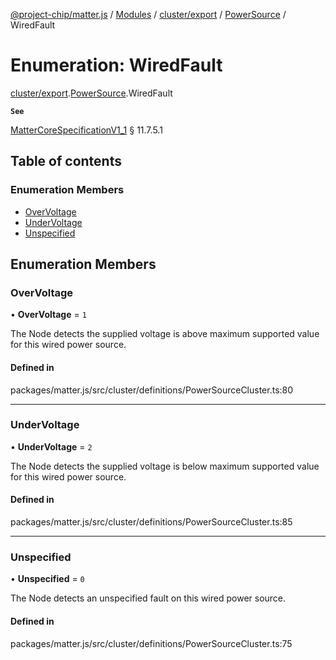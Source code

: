 [@project-chip/matter.js](../README.md) / [Modules](../modules.md) / [cluster/export](../modules/cluster_export.md) / [PowerSource](../modules/cluster_export.PowerSource.md) / WiredFault

# Enumeration: WiredFault

[cluster/export](../modules/cluster_export.md).[PowerSource](../modules/cluster_export.PowerSource.md).WiredFault

**`See`**

[MatterCoreSpecificationV1_1](../interfaces/spec_export.MatterCoreSpecificationV1_1.md) § 11.7.5.1

## Table of contents

### Enumeration Members

- [OverVoltage](cluster_export.PowerSource.WiredFault.md#overvoltage)
- [UnderVoltage](cluster_export.PowerSource.WiredFault.md#undervoltage)
- [Unspecified](cluster_export.PowerSource.WiredFault.md#unspecified)

## Enumeration Members

### OverVoltage

• **OverVoltage** = ``1``

The Node detects the supplied voltage is above maximum supported value for this wired power source.

#### Defined in

packages/matter.js/src/cluster/definitions/PowerSourceCluster.ts:80

___

### UnderVoltage

• **UnderVoltage** = ``2``

The Node detects the supplied voltage is below maximum supported value for this wired power source.

#### Defined in

packages/matter.js/src/cluster/definitions/PowerSourceCluster.ts:85

___

### Unspecified

• **Unspecified** = ``0``

The Node detects an unspecified fault on this wired power source.

#### Defined in

packages/matter.js/src/cluster/definitions/PowerSourceCluster.ts:75
